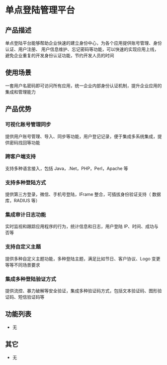 # 单点登陆管理平台

## 产品描述

单点登陆平台能够帮助企业快速的建立身份中心，为各个应用提供账号管理、身份认证、用户注册、
用户信息维护、忘记密码等功能，可以快速的实现应用上线，
避免企业重复的开发身份认证功能，节约开发人员的时间

## 使用场景

一套用户名密码即可访问所有应用，统一企业内部身份认证机制，提升企业应用的集成和管理能力

## 产品优势

### 可视化账号管理同步

提供用户账号管理、导入、同步等功能，用户登记记录，便于集成多系统集成，提供密码找回等功能

### 跨客户端支持

支持多种语言接入，包括 Java，.Net，PHP，Perl，Apache 等

### 支持多种登陆方式

提供第三方登录，微信、手机号登陆，IFrame 整合，可插拔身份验证支持（ 数据库，RADIUS 等）

### 集成审计日志功能

实时监视和跟踪应用程序的行为，统计信息和日志，用户登陆 IP、时间、成功与否等

### 支持自定义主题

提供多种自定义主题功能，多种登陆主题，满足比如节日、客户协议、Logo 变更等等不同场景要求

### 集成多种登陆验证方式

提供流控、暴力破解等安全验证，集成多种验证码方式，包括文本验证码、图形验证码、短信验证码等

## 功能列表

- 无

## 其它

- 无
